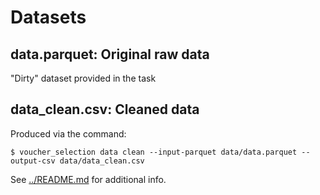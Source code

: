 # Datasets

## data.parquet: Original raw data
"Dirty" dataset provided in the task

## data_clean.csv: Cleaned data
Produced via the command:
```
$ voucher_selection data clean --input-parquet data/data.parquet --output-csv data/data_clean.csv
```

See [../README.md](../README.md) for additional info.